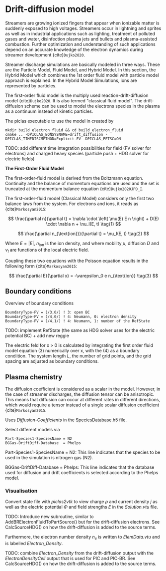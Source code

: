 # Drift-diffusion model
Streamers are growing ionized fingers that appear when ionizable matter is suddenly exposed to high voltages. Streamers occur in lightning and sprites as well as in industrial applications such as lighting, treatment of polluted gases and water, disinfection plasma jets and bullets and plasma-assisted combustion. Further optimization and understanding of such applications depend on an accurate knowledge of the electron dynamics during streamer development {cite}`Dujko2020`.

Streamer discharge simulations are basically modeled in three ways. These are the Particle Model, Fluid Model, and Hybrid Model.
In this section, the Hybrid Model which combines the 1st order fluid model with particle model approach is explained. In the Hybrid Model Simulations, ions are represented by particles.

The first-order fluid model is the multiply used reaction-drift-diffusion model {cite}`Dujko2020`. It is also termed "classical fluid model".
The drift-diffusion scheme can be used to model the electrons species in the plasma as a continuum instead of kinetic particles.

The piclas executable to use the model in created by

    mkdir build_electron_fluid && cd build_electron_fluid
    cmake .. -DPICLAS_EQNSYSNAME=drift_diffusion -DPICLAS_TIMEDISCMETHOD=Explicit-FV -DPICLAS_PETSC=ON

TODO: add different time integration possibilities for field (FV solver for electrons) and charged heavy species (particle push +
HDG solver for electric fields)

**The First-Order Fluid Model** 

The first-order-fluid model is derived from the Boltzmann equation. Continuity and the balance of momentum equations are used and the set is truncated at the momentum balance equation {cite}`Dujko2020JPD_I`. 

The first-order-fluid model (Classical Model) considers only the first two balance laws from the system. For electrons and ions, it reads as {cite}`Markosyan2015`:

 
$$
\frac{\partial n}{\partial t} = \nabla \cdot \left( \mu(E) E n \right) + D(E) \cdot \nabla n + \nu_I(E, t) \tag{1}
$$

$$
\frac{\partial n_{\text{ion}}}{\partial t} = \nu_I(E, t) \tag{2}
$$
 

Where $E = |E|$, $n_{\text{ion}}$ is the ion density, and where mobility $\mu$, diffusion $D$ and $\nu_I$ are functions of the local electric field.




Coupling these two equations with the Poisson equation results in the following form {cite}`Markosyan2015`: 

$$
\frac{\partial E}{\partial x} = -\varepsilon_0 e n_{\text{ion}} \tag{3}
$$

## Boundary conditions

Overview of boundary conditions

    BoundaryType-FV = (/3,0/) ! 3: open BC
    BoundaryType-FV = (/4,0/) ! 4: Neumann, 0: electron density
    BoundaryType-FV = (/4,1/) ! 4: Neumann, 1: number of the RefState

TODO: implement RefState (the same as HDG solver uses for the electric potential BC) + add new reggie

The electric feld for x > 0 is calculated by integrating the first order fluid model equation (3) numerically over x, with the (4) as a boundary condiition. The system length _L_, the number of grid points, and the grid spacing are adjusted as boundary conditions.

## Plasma chemistry

The diffusion coefficient is considered as a scalar in the model. However, in the case of streamer discharges, the diffusion tensor can be anisotropic. This means that diffusion can occur at different rates in different directions, which would require a tensor instead of a single scalar diffusion coefficient {cite}`Markosyan2015`.

Uses *Diffusion-Coefficients* in the SpeciesDatabase.h5 file.

Select different models via

    Part-Species1-SpeciesName = N2
    BGGas-DriftDiff-Database  = Phelps



Part-Species1-SpeciesName = N2: This line indicates that the species to be used in the simulation is nitrogen gas (N2).

BGGas-DriftDiff-Database = Phelps: This line indicates that the database used for diffusion and drift coefficients is selected according to the Phelps model.

### Visualisation 

Convert state file with *piclas2vtk* to view charge $\rho$ and current density $j$ as well as the electric potential $\Phi$ and
field strengths $E$ in the *Solution.vtu* file.

TODO: Introduce new subroutine, similar to AddBRElectronFluidToPartSource() but for the drift-diffusion electrons.
See CalcSourceHDG() on how the drift-diffusion is added to the source terms.

Furthermore, the electron number density $n_{e}$ is written to *ElemData.vtu* and is labelled *Electron\_Density*.

TODO: combine *Electron\_Density* from the drift-diffusion output with the *ElectronDensityCell* output that is used for PIC and
PIC-BR. See CalcSourceHDG() on how the drift-diffusion is added to the source terms.

